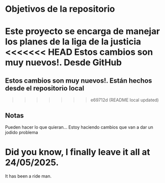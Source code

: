 # Objetivos de la repositorio

Este proyecto se encarga de manejar los planes de la liga de la justicia
<<<<<<< HEAD
Estos cambios son muy nuevos!. Desde GitHub
=======
## Estos cambios son muy nuevos!. Están hechos desde el repositorio local
>>>>>>> e69712d (README local updated)

## Notas
Pueden hacer lo que quieran...
Estoy haciendo cambios que van a dar un jodido problema
# Did you know, I finally leave it all at 24/05/2025.
It has been a ride man.

